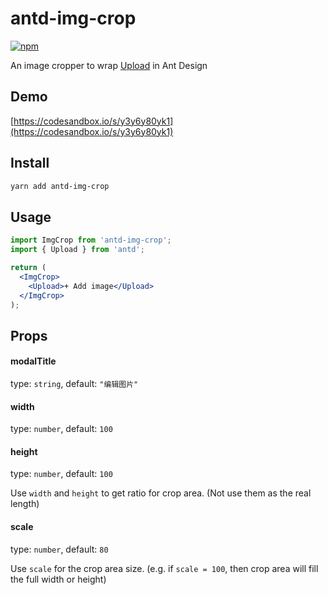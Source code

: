 # antd-img-crop

[![npm](https://img.shields.io/npm/v/antd-img-crop.svg?style=flat-square)](https://www.npmjs.com/package/antd-img-crop)

An image cropper to wrap [Upload](https://ant.design/components/upload/) in Ant Design

## Demo

[https://codesandbox.io/s/y3y6y80yk1](https://codesandbox.io/s/y3y6y80yk1)

## Install

```bash
yarn add antd-img-crop
```

## Usage

```jsx harmony
import ImgCrop from 'antd-img-crop';
import { Upload } from 'antd';

return (
  <ImgCrop>
    <Upload>+ Add image</Upload>
  </ImgCrop>
);
```

## Props

#### modalTitle

type: `string`, default: `"编辑图片"`

#### width

type: `number`, default: `100`

#### height

type: `number`, default: `100`

Use `width` and `height` to get ratio for crop area. (Not use them as the real length)

#### scale

type: `number`, default: `80`

Use `scale` for the crop area size. (e.g. if `scale = 100`, then crop area will fill the full width or height)
